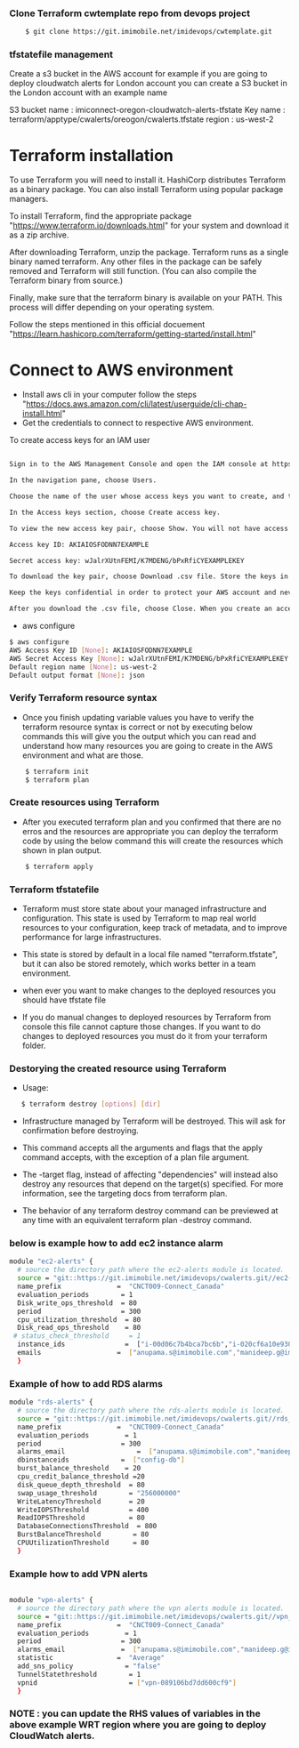 ### Clone Terraform cwtemplate repo from devops project

```sh
    $ git clone https://git.imimobile.net/imidevops/cwtemplate.git
```

### tfstatefile management

Create a s3 bucket in the AWS account for example if you are going to deploy cloudwatch alerts for London account you can create a S3 bucket in the London account with an example name

S3 bucket name : imiconnect-oregon-cloudwatch-alerts-tfstate
Key name : terraform/apptype/cwalerts/oreogon/cwalerts.tfstate
region : us-west-2

# Terraform installation

To use Terraform you will need to install it. HashiCorp distributes Terraform as a binary package. You can also install Terraform using popular package managers.

To install Terraform, find the appropriate package "https://www.terraform.io/downloads.html" for your system and download it as a zip archive.

After downloading Terraform, unzip the package. Terraform runs as a single binary named terraform. Any other files in the package can be safely removed and Terraform will still function. (You can also compile the Terraform binary from source.)

Finally, make sure that the terraform binary is available on your PATH. This process will differ depending on your operating system.

Follow the steps mentioned in this official docuement "https://learn.hashicorp.com/terraform/getting-started/install.html"

# Connect to AWS environment

  - Install aws cli in your computer follow the steps "https://docs.aws.amazon.com/cli/latest/userguide/cli-chap-install.html"
  - Get the credentials to connect to respective AWS environment.

To create access keys for an IAM user

```sh

Sign in to the AWS Management Console and open the IAM console at https://console.aws.amazon.com/iam/.

In the navigation pane, choose Users.

Choose the name of the user whose access keys you want to create, and then choose the Security credentials tab.

In the Access keys section, choose Create access key.

To view the new access key pair, choose Show. You will not have access to the secret access key again after this dialog box closes. Your credentials will look something like this:

Access key ID: AKIAIOSFODNN7EXAMPLE

Secret access key: wJalrXUtnFEMI/K7MDENG/bPxRfiCYEXAMPLEKEY

To download the key pair, choose Download .csv file. Store the keys in a secure location. You will not have access to the secret access key again after this dialog box closes.

Keep the keys confidential in order to protect your AWS account and never email them. Do not share them outside your organization, even if an inquiry appears to come from AWS or Amazon.com. No one who legitimately represents Amazon will ever ask you for your secret key.

After you download the .csv file, choose Close. When you create an access key, the key pair is active by default, and you can use the pair right away.
```
  - aws configure

```sh
$ aws configure
AWS Access Key ID [None]: AKIAIOSFODNN7EXAMPLE
AWS Secret Access Key [None]: wJalrXUtnFEMI/K7MDENG/bPxRfiCYEXAMPLEKEY
Default region name [None]: us-west-2
Default output format [None]: json
```


### Verify Terraform resource syntax
- Once you finish updating variable values you have to verify the terraform resource syntax is correct or not by executing below commands this will give you the output which you can read and understand how many resources you are going to create in the AWS environment and what are those.
```sh
    $ terraform init
    $ terraform plan
```

### Create resources using Terraform
- After you executed terraform plan and you confirmed that there are no erros and the resources are appropriate you can deploy the terraform code by using the below command this will create the resources which shown in plan output.
```sh
    $ terraform apply
```

### Terraform tfstatefile

- Terraform must store state about your managed infrastructure and configuration. This state is used by Terraform to map real world resources to your configuration, keep track of metadata, and to improve performance for large infrastructures.

- This state is stored by default in a local file named "terraform.tfstate", but it can also be stored remotely, which works better in a team environment.
- when ever you want to make changes to the deployed resources you should have tfstate file
- If you do manual changes to deployed resources by Terraform from console this file cannot capture those changes. If you want to do changes to deployed resources you must do it from your terraform folder.

### Destorying the created resource using Terraform
- Usage:
```sh
   $ terraform destroy [options] [dir]
```
- Infrastructure managed by Terraform will be destroyed. This will ask for confirmation before destroying.

- This command accepts all the arguments and flags that the apply command accepts, with the exception of a plan file argument.


- The -target flag, instead of affecting "dependencies" will instead also destroy any resources that depend on the target(s) specified. For more information, see the targeting docs from terraform plan.

- The behavior of any terraform destroy command can be previewed at any time with an equivalent terraform plan -destroy command.


### below is example how to add ec2 instance alarm
```sh
module "ec2-alerts" {
  # source the directory path where the ec2-alerts module is located.
  source = "git::https://git.imimobile.net/imidevops/cwalerts.git//ec2-cloudwatch-alerts/?ref=Alerts1.0"
  name_prefix              =  "CNCT009-Connect_Canada"
  evaluation_periods        = 1
  Disk_write_ops_threshold  = 80
  period                    = 300
  cpu_utilization_threshold  = 80
  Disk_read_ops_threshold    = 80
 # status_check_threshold     = 1
  instance_ids               =  ["i-00d06c7b4bca7bc6b","i-020cf6a10e93096ab","i-023410b939c091f4b","i-02c377221eab9d4e9","i-02f870513513cae86","i-03ae805ebd16baa9c","i-03bc71cf8e4665beb","i-0479298269f75e987","i-04ab660ed9662e933","i-058eb3cee496499cb","i-05b43b046258065ff","i-063c588150be5b35f","i-0675e494165c3d634","i-06e562a7af8f5c65d","i-06f8b9087b6d5b915","i-0718cb6366106505b","i-071ccd653f1ba5ab1","i-07209880a17cfca22","i-072d03784a009af03", "i-077fcba28bd90210b","i-07c8b673ea666fac7","i-07e7c15f6316aeacd","i-0800f85d468fb4d50","i-085cb0e06c6517c47","i-08b0d5206a77672c9","i-098bdd4423641a756","i-098d86408bf0ac936","i-0a1f8a4be7e7311c9","i-0a80fa6ac79041bea","i-0a83807597b71a49b","i-0bd0a59f4acb26a67","i-0bdfc4ea1c06da48b","i-0c05038a08d6ee309","i-0c4725aecc6587ade","i-0c53799f250757354","i-0c63a7f327761049f","i-0caf81c5d4a07e5ae","i-0cc78dc33f3c0e615","i-0cd2d59023e3981a0","i-0cd37d7f321afcc49","i-0ceca8a95f86c8a34","i-0cf1627f85239d932","i-0d9b2603a2092a91c","i-0dd75ace52b22ccaf","i-0f1fcf2710d4893fe","i-0f2f47e5fe73eb5b9","i-0f53c74c7df6fd4d8","i-0f664c0cd4f62ed9e","i-0fa057590924ec084","i-0fa61a6318be22489","i-0fa62d789bb042296"]
  emails                   =  ["anupama.s@imimobile.com","manideep.g@imimobile.com"]
  }
```


### Example of how to add RDS alarms

```sh
module "rds-alerts" {
  # source the directory path where the rds-alerts module is located.
  source = "git::https://git.imimobile.net/imidevops/cwalerts.git//rds_cloudwatchalerts/?ref=Alerts1.0"
  name_prefix              =  "CNCT009-Connect_Canada"
  evaluation_periods         = 1
  period                    = 300
  alarms_email                  =  ["anupama.s@imimobile.com","manideep.g@imimobile.com"]
  dbinstanceids             =  ["config-db"]
  burst_balance_threshold    = 20
  cpu_credit_balance_threshold =20
  disk_queue_depth_threshold  = 80
  swap_usage_threshold        = "256000000"
  WriteLatencyThreshold       = 20
  WriteIOPSThreshold          = 400
  ReadIOPSThreshold           = 80
  DatabaseConnectionsThreshold  = 800
  BurstBalanceThreshold        = 80
  CPUUtilizationThreshold      = 80
  }
```


### Example how to add VPN alerts

```sh

module "vpn-alerts" {
  # source the directory path where the vpn alerts module is located.
  source = "git::https://git.imimobile.net/imidevops/cwalerts.git//vpn_cloudwatchalerts/?ref=Alerts1.0"
  name_prefix              =  "CNCT009-Connect_Canada"
  evaluation_periods         = 1
  period                    = 300
  alarms_email              =  ["anupama.s@imimobile.com","manideep.g@imimobile.com"]
  statistic                =  "Average"
  add_sns_policy             = "false"
  TunnelStatethreshold        = 1
  vpnid                       = ["vpn-089106bd7dd600cf9"]
  }

```

### NOTE : you can update the RHS values of variables in the above example WRT region where you are going to deploy CloudWatch alerts.


